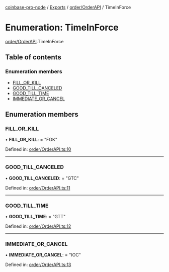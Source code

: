 [coinbase-pro-node](../README.md) / [Exports](../modules.md) / [order/OrderAPI](../modules/order_orderapi.md) / TimeInForce

# Enumeration: TimeInForce

[order/OrderAPI](../modules/order_orderapi.md).TimeInForce

## Table of contents

### Enumeration members

- [FILL_OR_KILL](order_orderapi.timeinforce.md#fill_or_kill)
- [GOOD_TILL_CANCELED](order_orderapi.timeinforce.md#good_till_canceled)
- [GOOD_TILL_TIME](order_orderapi.timeinforce.md#good_till_time)
- [IMMEDIATE_OR_CANCEL](order_orderapi.timeinforce.md#immediate_or_cancel)

## Enumeration members

### FILL_OR_KILL

• **FILL_OR_KILL**: = "FOK"

Defined in: [order/OrderAPI.ts:10](https://github.com/bennycode/coinbase-pro-node/blob/3a89239/src/order/OrderAPI.ts#L10)

---

### GOOD_TILL_CANCELED

• **GOOD_TILL_CANCELED**: = "GTC"

Defined in: [order/OrderAPI.ts:11](https://github.com/bennycode/coinbase-pro-node/blob/3a89239/src/order/OrderAPI.ts#L11)

---

### GOOD_TILL_TIME

• **GOOD_TILL_TIME**: = "GTT"

Defined in: [order/OrderAPI.ts:12](https://github.com/bennycode/coinbase-pro-node/blob/3a89239/src/order/OrderAPI.ts#L12)

---

### IMMEDIATE_OR_CANCEL

• **IMMEDIATE_OR_CANCEL**: = "IOC"

Defined in: [order/OrderAPI.ts:13](https://github.com/bennycode/coinbase-pro-node/blob/3a89239/src/order/OrderAPI.ts#L13)

